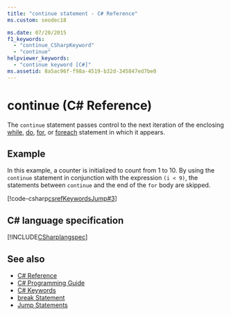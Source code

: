 ```yaml
---
title: "continue statement - C# Reference"
ms.custom: seodec18

ms.date: 07/20/2015
f1_keywords: 
  - "continue_CSharpKeyword"
  - "continue"
helpviewer_keywords: 
  - "continue keyword [C#]"
ms.assetid: 8a5ac96f-f98a-4519-b32d-345847ed7be0
---
```

# continue (C# Reference)

The `continue` statement passes control to the next iteration of the enclosing [while](../../../csharp/language-reference/keywords/while.md), [do](../../../csharp/language-reference/keywords/do.md), [for](../../../csharp/language-reference/keywords/for.md), or [foreach](../../../csharp/language-reference/keywords/foreach-in.md) statement in which it appears.

## Example

In this example, a counter is initialized to count from 1 to 10. By using the `continue` statement in conjunction with the expression `(i < 9)`, the statements between `continue` and the end of the `for` body are skipped.

[!code-csharp[csrefKeywordsJump#3](~/samples/snippets/csharp/VS_Snippets_VBCSharp/csrefKeywordsJump/CS/csrefKeywordsJump.cs#3)]

## C# language specification

[!INCLUDE[CSharplangspec](~/includes/csharplangspec-md.md)]

## See also

- [C# Reference](../../../csharp/language-reference/index.md)
- [C# Programming Guide](../../../csharp/programming-guide/index.md)
- [C# Keywords](../../../csharp/language-reference/keywords/index.md)
- [break Statement](/cpp/cpp/break-statement-cpp)
- [Jump Statements](../../../csharp/language-reference/keywords/jump-statements.md)
